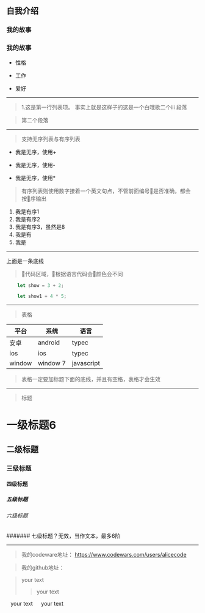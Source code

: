 ## 自我介绍
### 我的故事
### 我的故事 ##
+ 性格
- 工作
+ 爱好

---

> 1.这是第一行列表项。
事实上就是这样子的这是一个白哦歌二个iii
段落

> 第二个段落

---

> 支持无序列表与有序列表
 

+ 我是无序，使用+
- 我是无序，使用-
* 我是无序，使用*

> 有序列表则使用数字接着一个英文句点，不管前面编号是否准确，都会按序输出

1. 我是有序1
2. 我是有序2
8. 我是有序3，虽然是8
10. 我是有
2. 我是
****
上面是一条底线

> 代码区域，根据语言代码会颜色会不同

```javascript
    let show = 3 + 2;
```

```js
    let show1 = 4 * 5;
```
---
> 表格

|平台|系统|语言|
| --- | --- | --- |
|安卓|android|typec|
|ios|ios|typec|
|window|window 7|javascript|

> 表格一定要加标题下面的底线，并且有空格，表格才会生效
----

> 标题

# 一级标题6
## 二级标题
### 三级标题
#### 四级标题
##### 五级标题
###### 六级标题
####### 七级标题？无效，当作文本，最多6阶

---

> 我的codeware地址： https://www.codewars.com/users/alicecode

> 我的github地址：

>your text
>> your text

&ensp; your text
&emsp; your text
